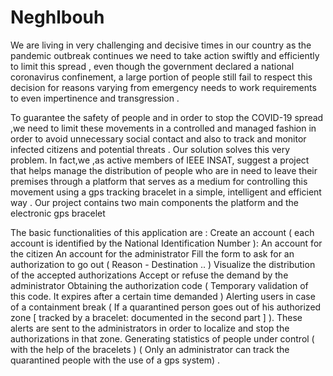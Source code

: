 #  Neghlbouh
We are living in very challenging and decisive times in our country  as the pandemic outbreak continues  we need to take action swiftly and efficiently to limit this spread , even though the government declared a national coronavirus confinement,  a large portion of people still fail to respect this decision for reasons varying from emergency needs to work  requirements to even impertinence and transgression .

To guarantee the safety of people and in order to stop the COVID-19 spread ,we need to limit these movements in a  controlled and managed  fashion in order to avoid  unnecessary social contact and also to track and monitor infected citizens and potential threats .
Our solution solves this very problem. In fact,we ,as active members of IEEE INSAT, suggest a project that helps manage the distribution of people who are in need to leave their premises through a platform that serves as a medium for controlling this movement using a gps tracking bracelet in a simple, intelligent and  efficient way . 
Our project contains two main  components  the platform and the electronic gps bracelet


The basic functionalities of this application are :
Create an account ( each account is identified by the National Identification Number ):
An account for the citizen
An account for the administrator
Fill the form to ask for an authorization to go out ( Reason - Destination .. )
Visualize the distribution of the accepted authorizations
Accept or refuse the demand by the administrator
Obtaining the authorization code ( Temporary validation of this code. It expires after a certain time demanded )
Alerting users in case of a containment break ( If a quarantined person goes out of his authorized zone [ tracked by a bracelet: documented in the second part ] ). These alerts are sent to the administrators in order to localize and stop the authorizations in that zone.
Generating statistics of people under control ( with the help of the bracelets ) ( Only an administrator can track the quarantined people with the use of a gps system) .
